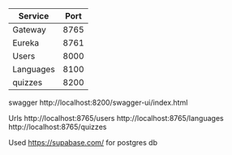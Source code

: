 
| Service   | Port |
|-----------|------|
| Gateway   | 8765 |
| Eureka    | 8761 |
| Users     | 8000 |
| Languages | 8100 |
| quizzes   | 8200 |

swagger
http://localhost:8200/swagger-ui/index.html

Urls
http://localhost:8765/users
http://localhost:8765/languages
http://localhost:8765/quizzes

Used
https://supabase.com/ for postgres db
